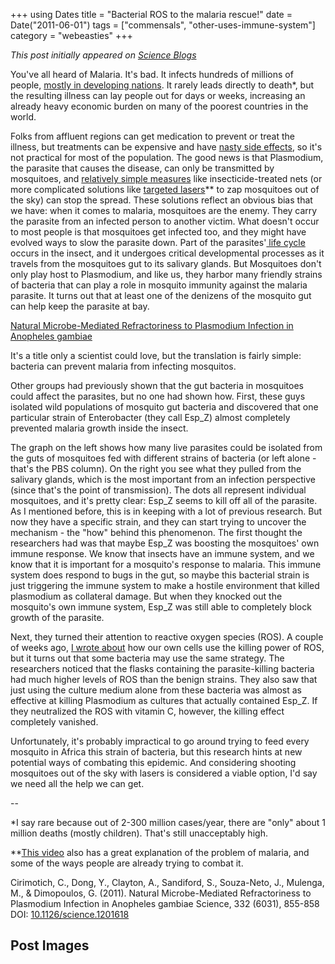 +++
using Dates
title = "Bacterial ROS to the malaria rescue!"
date = Date("2011-06-01")
tags = ["commensals", "other-uses-immune-system"]
category = "webeasties"
+++

_This post initially appeared on [Science Blogs](http://scienceblogs.com/webeasties)_

You've all heard of Malaria. It's bad. It infects hundreds of millions of people, [mostly in developing nations](http://www.cdc.gov/malaria/about/distribution.html). It rarely leads directly to death*, but the resulting illness can lay people out for days or weeks, increasing an already heavy economic burden on many of the poorest countries in the world.

Folks from affluent regions can get medication to prevent or treat the illness, but treatments can be expensive and have [nasty side effects](http://en.wikipedia.org/wiki/Chloroquine#Adverse_effects), so it's not practical for most of the population. The good news is that Plasmodium, the parasite that causes the disease, can only be transmitted by mosquitoes, and [relatively simple measures](http://www.cdc.gov/malaria/malaria_worldwide/reduction/itn.html) like insecticide-treated nets (or more complicated solutions like [targeted lasers](http://www.ted.com/talks/nathan_myhrvold_could_this_laser_zap_malaria.html)** to zap mosquitoes out of the sky) can stop the spread. 
These solutions reflect an obvious bias that we have: when it comes to malaria, mosquitoes are the enemy. They carry the parasite from an infected person to another victim. What doesn't occur to most people is that mosquitoes get infected too, and they might have evolved ways to slow the parasite down. Part of the parasites'[ life cycle](http://www.cdc.gov/malaria/about/biology/index.html) occurs in the insect, and it undergoes critical developmental processes as it travels from the mosquitoes gut to its salivary glands. But Mosquitoes don't only play host to Plasmodium, and like us, they harbor many friendly strains of bacteria that can play a role in mosquito immunity against the malaria parasite. It turns out that at least one of the denizens of the mosquito gut can help keep the parasite at bay.

[Natural Microbe-Mediated Refractoriness to Plasmodium Infection in Anopheles gambiae](http://www.sciencemag.org/content/332/6031/855.abstract)

It's a title only a scientist could love, but the translation is fairly simple: bacteria can prevent malaria from infecting mosquitos.

Other groups had previously shown that the gut bacteria in mosquitoes could affect the parasites, but no one had shown how. First, these guys isolated wild populations of mosquito gut bacteria and discovered that one particular strain of Enterobacter (they call Esp_Z) almost completely prevented malaria growth inside the insect.

The graph on the left shows how many live parasites could be isolated from the guts of mosquitoes fed with different strains of bacteria (or left alone - that's the PBS column). On the right you see what they pulled from the salivary glands, which is the most important from an infection perspective (since that's the point of transmission). The dots all represent individual mosquitoes, and it's pretty clear: Esp_Z seems to kill off all of the parasite. As I mentioned before, this is in keeping with a lot of previous research. But now they have a specific strain, and they can start trying to uncover the mechanism - the "how" behind this phenomenon. 
The first thought the researchers had was that maybe Esp_Z was boosting the mosquitoes' own immune response. We know that insects have an immune system, and we know that it is important for a mosquito's response to malaria. This immune system does respond to bugs in the gut, so maybe this bacterial strain is just triggering the immune system to make a hostile environment that killed plasmodium as collateral damage. But when they knocked out the mosquito's own immune system, Esp_Z was still able to completely block growth of the parasite.

Next, they turned their attention to reactive oxygen species (ROS). A couple of weeks ago, [I wrote about](http://scienceblogs.com/webeasties/2011/05/lemons_from_lemonade.php) how our own cells use the killing power of ROS, but it turns out that some bacteria may use the same strategy. The researchers noticed that the flasks containing the parasite-killing bacteria had much higher levels of ROS than the benign strains. They also saw that just using the culture medium alone from these bacteria was almost as effective at killing Plasmodium as cultures that actually contained Esp_Z. If they neutralized the ROS with vitamin C, however, the killing effect completely vanished.

Unfortunately, it's probably impractical to go around trying to feed every mosquito in Africa this strain of bacteria, but this research hints at new potential ways of combating this epidemic. And considering shooting mosquitoes out of the sky with lasers is considered a viable option, I'd say we need all the help we can get.

--

*I say rare because out of 2-300 million cases/year, there are "only" about 1 million deaths (mostly children). That's still unacceptably high.

**[This video](http://www.cdc.gov/malaria/malaria_worldwide/reduction/itn.html) also has a great explanation of the problem of malaria, and some of the ways people are already trying to combat it.

Cirimotich, C., Dong, Y., Clayton, A., Sandiford, S., Souza-Neto, J., Mulenga, M., & Dimopoulos, G. (2011). Natural Microbe-Mediated Refractoriness to Plasmodium Infection in Anopheles gambiae Science, 332 (6031), 855-858 DOI: [10.1126/science.1201618](review)

      
  

 ## Post Images


